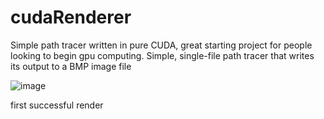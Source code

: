 # cudaRenderer

Simple path tracer written in pure CUDA, great starting project for people looking to begin gpu computing. Simple, single-file path tracer that writes its output to a BMP image file

![image](https://github.com/user-attachments/assets/c08a5cde-cb57-4735-9bbb-e1f09c1e9a3c)

first successful render
